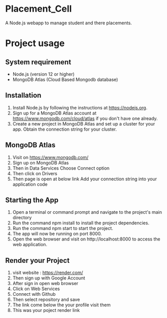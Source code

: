 # Placement_Cell 
A Node.js webapp to manage student and there placements.

# Project usage

## System requirement 

+ Node.js (version 12 or higher)
+ MongoDB Atlas (Cloud Based Mongodb database)

## Installation  

1. Install Node.js by following the instructions at https://nodejs.org.
2. Sign up for a MongoDB Atlas account at https://www.mongodb.com/cloud/atlas if you don't have one already.
3. Create a new project in MongoDB Atlas and set up a cluster for your app. Obtain the connection string for your cluster.

## MongoDB Atlas
1. Visit on https://www.mongodb.com/
2. Sign up on MongoDB Atlas
3. Then in Data Services Choose Connect option
4. Then click on Drivers
5. Then page is open at below link Add your connection string into your application code
   
## Starting the App 

1. Open a terminal or command prompt and navigate to the project's main directory
2. Run the command npm install to install the project dependencies.
3. Run the command npm start to start the project.
4. The app will now be running on port 8000.
5. Open the web browser and visit on http://localhost:8000 to access the web application.

## Render your Project
1. visit website : https://render.com/
2. Then sign up with Google Account
3. After sign in open web browser
4. Click on Web Services
5. Connect with Github
6. Then select repository and save
7. The link come below the your profile visit them
8. This was your poject render link
